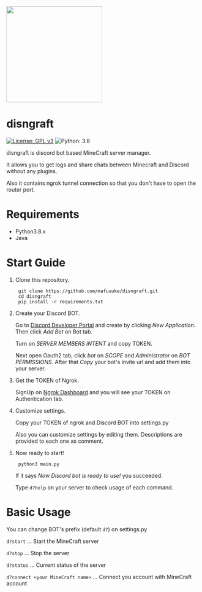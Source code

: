 <img src="https://i.imgur.com/chUdF6x.png" width="250px">

# disngraft
[![License: GPL v3](https://img.shields.io/badge/License-GPLv3-blue.svg)](https://www.gnu.org/licenses/gpl-3.0)
![Python: 3.8](https://img.shields.io/badge/Python-3.8-blue)

disngraft is discord bot based MineCraft server manager.

It allows you to get logs and share chats between Minecraft and Discord without any plugins.

Also it contains ngrok tunnel connection so that you don't have to open the router port.

# Requirements
- Python3.8.x
- Java

# Start Guide

1. Clone this repository.
   ```shell script
    git clone https://github.com/mafusuke/disngraft.git
    cd disngraft
    pip install -r requirements.txt
   ```

2. Create your Discord BOT.

    Go to [Discord Developer Portal](https://discord.com/developers/applications) and create by clicking *New Application*. 
    Then click *Add Bot* on Bot tab. 
    
    Turn on *SERVER MEMBERS INTENT* and copy TOKEN.
    
    Next open Oauth2 tab, click *bot* on *SCOPE* and *Administrator* on *BOT PERMISSIONS*. After that *Copy* your bot's invite url and add them into your server.
    
3. Get the TOKEN of Ngrok.
    
    SignUp on [Ngrok Dashboard](https://dashboard.ngrok.com/auth/your-authtoken) and you will see your TOKEN on Authentication tab.
    
4. Customize settings.
    
    Copy your TOKEN of ngrok and Discord BOT into settings.py
    
    Also you can customize settings by editing them. Descriptions are provided to each one as comment.
    
5. Now ready to start!
    
   ```shell script
    python3 main.py
   ```
   If it says *Now Discord bot is ready to use!* you succeeded.
   
   Type `d?help` on your server to check usage of each command.
    
# Basic Usage
You can change BOT's prefix (default `d?`) on settings.py

`d?start` ... Start the MineCraft server

`d?stop` ... Stop the server

`d?status` ... Current status of the server

`d?connect <your MineCraft name>` ... Connect you account with MineCraft account
